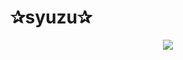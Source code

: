 
<h1>✰syuzu✰</h1>
<p align="center"><img src="https://github.com/syuuzu/syuuzu/blob/main/assets/1091853954045972530.gif/></p>
<p>
  I am a computer science major. Currently, I like to just mess around
  with stuff and if I make something interesting I usually put it here! I'm
  still new to everything, but I'm having fun.
</p>
<h2>📚 Languages</h2>
<img src="https://github-readme-stats.vercel.app/api/top-langs/?username=Puumpkin&hide_title=true&card_width=360&langs_count=10&layout=compact&theme=maroongold">
